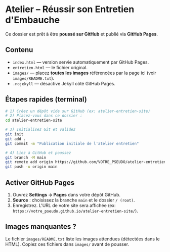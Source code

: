 # Atelier – Réussir son Entretien d'Embauche

Ce dossier est prêt à être **poussé sur GitHub** et publié via **GitHub Pages**.

## Contenu
- `index.html` — version servie automatiquement par GitHub Pages.
- `entretien.html` — le fichier original.
- `images/` — placez **toutes les images** référencées par la page ici (voir `images/README.txt`).
- `.nojekyll` — désactive Jekyll côté GitHub Pages.

## Étapes rapides (terminal)
```bash
# 1) Créez un dépôt vide sur GitHub (ex: atelier-entretien-site)
# 2) Placez-vous dans ce dossier :
cd atelier-entretien-site

# 3) Initialisez Git et validez
git init
git add .
git commit -m "Publication initiale de l'atelier entretien"

# 4) Liez à GitHub et poussez
git branch -M main
git remote add origin https://github.com/VOTRE_PSEUDO/atelier-entretien-site.git
git push -u origin main
```

## Activer GitHub Pages
1. Ouvrez **Settings → Pages** dans votre dépôt GitHub.
2. **Source** : choisissez la branche `main` et le dossier `/ (root)`.
3. Enregistrez. L'URL de votre site sera affichée (ex: `https://votre_pseudo.github.io/atelier-entretien-site/`).

## Images manquantes ?
Le fichier `images/README.txt` liste les images attendues (détectées dans le HTML). Copiez ces fichiers dans `images/` avant de pousser.
